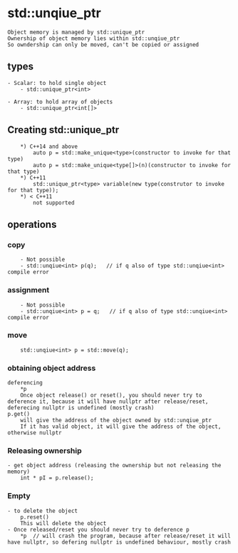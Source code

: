 # std::unqiue_ptr
    Object memory is managed by std::unique_ptr
    Ownership of object memory lies within std::unqiue_ptr
    So owndership can only be moved, can't be copied or assigned

## types

    - Scalar: to hold single object
        - std::unique_ptr<int>

    - Array: to hold array of objects
        - std::unique_ptr<int[]>

## Creating std::unique_ptr
        *) C++14 and above
            auto p = std::make_unique<type>(constructor to invoke for that type)
            auto p = std::make_unique<type[]>(n)(constructor to invoke for that type)
        *) C++11
            std::unique_ptr<type> variable(new type(construtor to invoke for that type));
        *) < C++11
            not supported

## operations

### copy
        - Not possible
        - std::unqiue<int> p(q);   // if q also of type std::unqiue<int> compile error

### assignment
        - Not possible
        - std::unqiue<int> p = q;   // if q also of type std::unqiue<int> compile error
### move
        std::unqiue<int> p = std::move(q);
    
### obtaining object address
    deferencing
        *p
        Once object release() or reset(), you should never try to deference it, because it will have nullptr after release/reset, deferecing nullptr is undefined (mostly crash)
    p.get()
        will give the address of the object owned by std::unqiue_ptr
        If it has valid object, it will give the address of the object, otherwise nullptr

### Releasing ownership
    - get object address (releasing the ownership but not releasing the memory)
        int * pI = p.release();
### Empty
    - to delete the object
        p.reset()
        This will delete the object
    - Once released/reset you should never try to deference p
        *p  // will crash the program, because after release/reset it will have nullptr, so defering nullptr is undefined behaviour, mostly crash